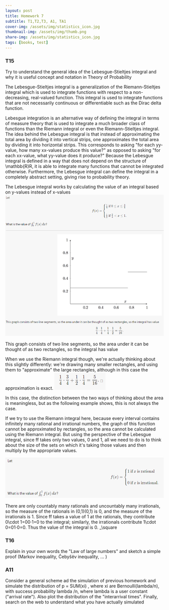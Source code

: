 ```yaml
---
layout: post
title: Homework 7
subtitle: T1,T2,T3, A1, TA1
cover-img: /assets/img/statistics_icon.jpg
thumbnail-img: /assets/img/thumb.png
share-img: /assets/img/statistics_icon.jpg
tags: [books, test]
---
```



### T15 
Try to understand the general idea of the Lebesgue-Stieltjes integral and why it is useful concept and notation in Theory of Probability

The Lebesgue-Stieltjes integral is a generalization of the Riemann-Stieltjes integral which is used to integrate functions with respect to a non-decreasing, real-valued function. This integral is used to integrate functions that are not necessarily continuous or differentiable such as the Dirac delta function. 

Lebesgue integration is an alternative way of defining the integral in terms of measure theory that is used to integrate a much broader class of functions than the Riemann integral or even the Riemann-Stieltjes integral. The idea behind the Lebesgue integral is that instead of approximating the total area by dividing it into vertical strips, one approximates the total area by dividing it into horizontal strips. This corresponds to asking "for each yy-value, how many xx-values produce this value?" as opposed to asking "for each xx-value, what yy-value does it produce?"
Because the Lebesgue integral is defined in a way that does not depend on the structure of \mathbb{R}R, it is able to integrate many functions that cannot be integrated otherwise. Furthermore, the Lebesgue integral can define the integral in a completely abstract setting, giving rise to probability theory.

The Lebesgue integral works by calculating the value of an integral based on y-values instead of x-values
![](/assets/img/Homework7T15.png)

This graph consists of two line segments, so the area under it can be thought of as two rectangles, so the integral has value

When we use the Riemann integral though, we're actually thinking about this slightly differently: we're drawing many smaller rectangles, and using them to "approximate" the large rectangles, although in this case the approximation is exact.
![](/assets/img/Homework7T15.2.png)

In this case, the distinction between the two ways of thinking about the area is meaningless, but as the following example shows, this is not always the case.


If we try to use the Riemann integral here, because every interval contains infinitely many rational and irrational numbers, the graph of this function cannot be approximated by rectangles, so the area cannot be calculated using the Riemann integral. But using the perspective of the Lebesgue integral, since ff takes only two values, 0 and 1, all we need to do is to think about the size of the sets on which it's taking those values and then multiply by the appropriate values.

![](/assets/img/Homework7T15.3.png)







There are only countably many rationals and uncountably many irrationals, so the measure of the rationals in (0,1)(0,1) is 0, and the measure of the irrationals is 1. Since ff takes a value of 1 at the rationals, they contribute 0\cdot 1=00⋅1=0 to the integral; similarly, the irrationals contribute 1\cdot 0=01⋅0=0. 
Thus the value of the integral is 0. _\square 















### T16 
Explain in your own words the "Law of large numbers" and sketch a simple proof (Markov inequality, Čebyšëv inequality, ... )



### A11
Consider a general scheme ad the simulation of previous homework and simulate the distribution of p = SUM(xi) , where xi are Bernoulli(lambda/n), with success probability lambda /n, where lambda is a user constant ("arrival rate").
Also plot the distribution of the "interarrival times".
Finally, search on the web to understand what you have actually simulated 
[](eg:https://www.probabilitycourse.com/chapter11/11_1_2_basic_concepts_of_the_poisson_process.php )
